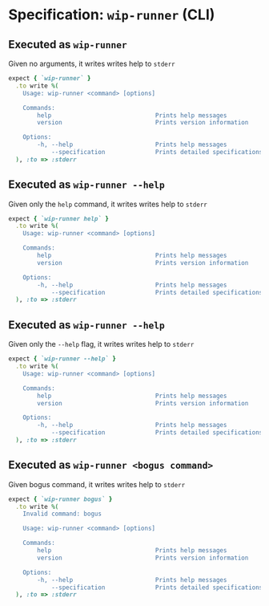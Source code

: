 # Specification: `wip-runner` (CLI)

## Executed as `wip-runner`

Given no arguments, it writes writes help to `stderr`

```ruby
expect { `wip-runner` }
  .to write %(
    Usage: wip-runner <command> [options]

    Commands:
        help                             Prints help messages
        version                          Prints version information

    Options:
        -h, --help                       Prints help messages
            --specification              Prints detailed specifications
  ), :to => :stderr
```

## Executed as `wip-runner --help`

Given only the `help` command, it writes writes help to `stderr`

```ruby
expect { `wip-runner help` }
  .to write %(
    Usage: wip-runner <command> [options]

    Commands:
        help                             Prints help messages
        version                          Prints version information

    Options:
        -h, --help                       Prints help messages
            --specification              Prints detailed specifications
  ), :to => :stderr
```

## Executed as `wip-runner --help`

Given only the `--help` flag, it writes writes help to `stderr`

```ruby
expect { `wip-runner --help` }
  .to write %(
    Usage: wip-runner <command> [options]

    Commands:
        help                             Prints help messages
        version                          Prints version information

    Options:
        -h, --help                       Prints help messages
            --specification              Prints detailed specifications
  ), :to => :stderr
```

## Executed as `wip-runner <bogus command>`

Given bogus command, it writes writes help to `stderr`

```ruby
expect { `wip-runner bogus` }
  .to write %(
    Invalid command: bogus

    Usage: wip-runner <command> [options]

    Commands:
        help                             Prints help messages
        version                          Prints version information

    Options:
        -h, --help                       Prints help messages
            --specification              Prints detailed specifications
  ), :to => :stderr
```
